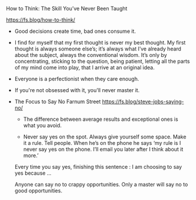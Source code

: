 How to Think: The Skill You’ve Never Been Taught

https://fs.blog/how-to-think/

- Good decisions create time, bad ones consume it.

- I find for myself that my first thought is never my best thought. My first thought is always someone else’s; it’s always what I’ve already heard about the subject, always the conventional wisdom. It’s only by concentrating, sticking to the question, being patient, letting all the parts of my mind come into play, that I arrive at an original idea.



- Everyone is a perfectionist when they care enough.

- If you're not obsessed with it, you'll never master it.


- The Focus to Say No
  Farnum Street
  https://fs.blog/steve-jobs-saying-no/

  - The difference between average results and exceptional ones is what you avoid.
  
  - Never say yes on the spot. Always give yourself some space. Make it a rule. Tell people.
      When he’s on the phone he says ‘my rule is I never say yes on the phone. I’ll email you later after I think about it more.’ 

  Every time you say yes, finishing this sentence :  I am choosing to say yes because ...

   Anyone can say no to crappy opportunities. Only a master will say no to good opportunities.

